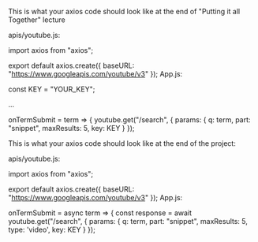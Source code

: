 This is what your axios code should look like at the end of "Putting it all Together" lecture

apis/youtube.js:

import axios from "axios";
 
export default axios.create({
  baseURL: "https://www.googleapis.com/youtube/v3"
});
App.js:

const KEY = "YOUR_KEY";
 
...
 
  onTermSubmit = term => {
    youtube.get("/search", {
      params: {
        q: term,
        part: "snippet",
        maxResults: 5,
        key: KEY
      }
    });


This is what your axios code should look like at the end of the project:

apis/youtube.js:

import axios from "axios";
 
export default axios.create({
  baseURL: "https://www.googleapis.com/youtube/v3"
});
App.js:

  onTermSubmit = async term => {
    const response = await youtube.get("/search", {
      params: {
        q: term,
        part: "snippet",
        maxResults: 5,
        type: 'video',
        key: KEY
      }
    });